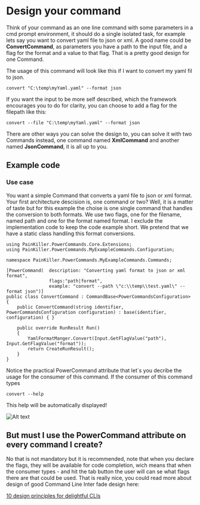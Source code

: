 # Design your command

Think of your command as an one line command with some parameters in a cmd prompt environment, it should do a single isolated task, for example lets say you want to convert yaml file to json or xml. A good name could be **ConvertCommand**, as parameters you have a path to the input file, and a flag for the format and a value to that flag. That is a pretty good design for one Command. 
 
 The usage of this command will look like this if I want to convert my yaml fil to json.

```convert "C:\temp\myYaml.yaml" --format json```

If you want the input to be more self described, which the framework encourages you to do for clarity, you can choose to add a flag for the filepath like this:

```convert --file "C:\temp\myYaml.yaml" --format json```
 
There are other ways you can solve the design to, you can solve it with two Commands instead, one command named **XmlCommand** and another named **JsonCommand**, it is all up to you.

## Example code
### Use case
You want a simple Command that converts a yaml file to json or xml format. Your first architecture descision is, one command or two? Well, it is a matter of taste but for this example the choise is one single command that handles the conversion to both formats. We use two flags, one for the filename, named path and one for the format named format. I exclude the implementation code to keep the code example short. We pretend that we have a static class handling this format conversions.

```
using PainKiller.PowerCommands.Core.Extensions;
using PainKiller.PowerCommands.MyExampleCommands.Configuration;

namespace PainKiller.PowerCommands.MyExampleCommands.Commands;

[PowerCommand(  description: "Converting yaml format to json or xml format",
                flags:"path|format",
                example: "convert --path \"c:\\temp\\test.yaml\" --format json")]
public class ConvertCommand : CommandBase<PowerCommandsConfiguration>
{
    public ConvertCommand(string identifier, PowerCommandsConfiguration configuration) : base(identifier, configuration) { }

    public override RunResult Run()
    {
        YamlFormatManger.Convert(Input.GetFlagValue("path"), Input.GetFlagValue("format"));
        return CreateRunResult();
    }
}
```

Notice the practical PowerCommand attribute that let´s you decribe the usage for the consumer of this command.
If the consumer of this command types 
```
convert --help
```
This help will be automatically displayed!

![Alt text](images/convert_sample.png?raw=true "Convert command example")

## But must I use the PowerCommand attribute on every command I create?
No that is not mandatory but it is recommended, note that when you declare the flags, they will be available for code completion, wich means that when the consumer types - and hit the tab button the user will can se what flags there are that could be used. That is really nice, you could read more about design of good Command Line Inter fade design here:

[10 design principles for delightful CLIs](https://blog.developer.atlassian.com/10-design-principles-for-delightful-clis/)